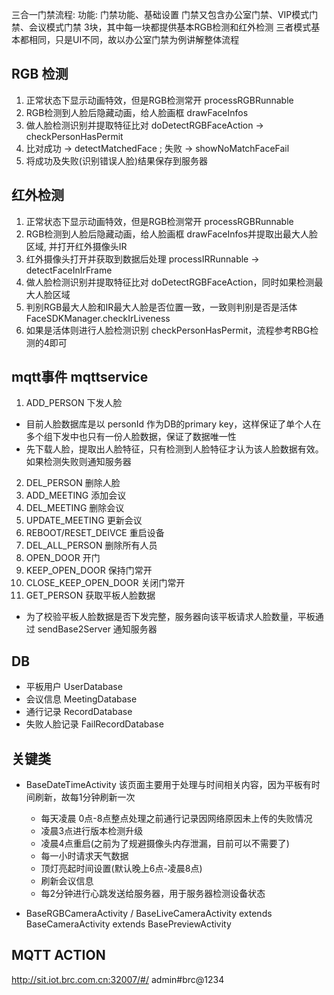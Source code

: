 三合一门禁流程:
功能: 门禁功能、基础设置
门禁又包含办公室门禁、VIP模式门禁、会议模式门禁 3块，其中每一块都提供基本RGB检测和红外检测
三者模式基本都相同，只是UI不同，故以办公室门禁为例讲解整体流程

## RGB 检测
1. 正常状态下显示动画特效，但是RGB检测常开 processRGBRunnable
2. RGB检测到人脸后隐藏动画，给人脸画框 drawFaceInfos
3. 做人脸检测识别并提取特征比对 doDetectRGBFaceAction -> checkPersonHasPermit
4. 比对成功 -> detectMatchedFace ; 失败 -> showNoMatchFaceFail
5. 将成功及失败(识别错误人脸)结果保存到服务器

## 红外检测
1. 正常状态下显示动画特效，但是RGB检测常开 processRGBRunnable
2. RGB检测到人脸后隐藏动画，给人脸画框 drawFaceInfos并提取出最大人脸区域, 并打开红外摄像头IR
3. 红外摄像头打开并获取到数据后处理 processIRRunnable -> detectFaceInIrFrame
4. 做人脸检测识别并提取特征比对 doDetectRGBFaceAction，同时如果检测最大人脸区域
5. 判别RGB最大人脸和IR最大人脸是否位置一致，一致则判别是否是活体 FaceSDKManager.checkIrLiveness
6. 如果是活体则进行人脸检测识别 checkPersonHasPermit，流程参考RBG检测的4即可

## mqtt事件 mqttservice
1. ADD_PERSON                   下发人脸
- 目前人脸数据库是以 personId 作为DB的primary key，这样保证了单个人在多个组下发中也只有一份人脸数据，保证了数据唯一性
- 先下载人脸，提取出人脸特征，只有检测到人脸特征才认为该人脸数据有效。如果检测失败则通知服务器
2. DEL_PERSON                   删除人脸
3. ADD_MEETING                  添加会议
4. DEL_MEETING                  删除会议
5. UPDATE_MEETING               更新会议
6. REBOOT/RESET_DEIVCE          重启设备
7. DEL_ALL_PERSON               删除所有人员
8. OPEN_DOOR                    开门
9. KEEP_OPEN_DOOR               保持门常开
10. CLOSE_KEEP_OPEN_DOOR        关闭门常开
11. GET_PERSON                  获取平板人脸数据
- 为了校验平板人脸数据是否下发完整，服务器向该平板请求人脸数量，平板通过 sendBase2Server 通知服务器

## DB
- 平板用户      UserDatabase
- 会议信息      MeetingDatabase
- 通行记录      RecordDatabase
- 失败人脸记录   FailRecordDatabase

## 关键类
- BaseDateTimeActivity 该页面主要用于处理与时间相关内容，因为平板有时间刷新，故每1分钟刷新一次
    - 每天凌晨 0点-8点整点处理之前通行记录因网络原因未上传的失败情况
    - 凌晨3点进行版本检测升级
    - 凌晨4点重启(之前为了规避摄像头内存泄漏，目前可以不需要了)
    - 每一小时请求天气数据
    - 顶灯亮起时间设置(默认晚上6点-凌晨8点)
    - 刷新会议信息
    - 每2分钟进行心跳发送给服务器，用于服务器检测设备状态
    
- BaseRGBCameraActivity / BaseLiveCameraActivity extends BaseCameraActivity extends BasePreviewActivity

## MQTT ACTION
http://sit.iot.brc.com.cn:32007/#/ admin#brc@1234


